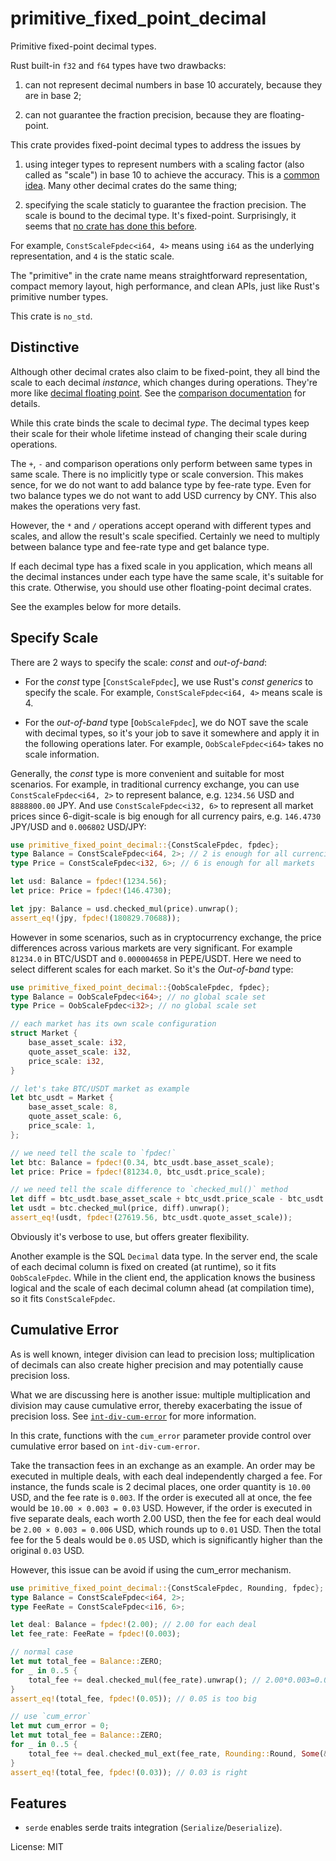 # primitive_fixed_point_decimal

Primitive fixed-point decimal types.

Rust built-in `f32` and `f64` types have two drawbacks:

1. can not represent decimal numbers in base 10 accurately, because they are in base 2;

2. can not guarantee the fraction precision, because they are floating-point.

This crate provides fixed-point decimal types to address the issues by

1. using integer types to represent numbers with a scaling factor (also
   called as "scale") in base 10 to achieve the accuracy. This is a
   [common idea](https://en.wikipedia.org/wiki/Fixed-point_arithmetic#Representation).
   Many other decimal crates do the same thing;

2. specifying the scale staticly to guarantee the fraction precision.
   The scale is bound to the decimal type. It's fixed-point. Surprisingly,
   it seems that [no crate has done this before](https://github.com/WuBingzheng/primitive_fixed_point_decimal/blob/master/COMPARISON.md).

For example, `ConstScaleFpdec<i64, 4>` means using `i64` as the underlying
representation, and `4` is the static scale.

The "primitive" in the crate name means straightforward representation,
compact memory layout, high performance, and clean APIs, just like Rust's
primitive number types.

This crate is `no_std`.


## Distinctive

Although other decimal crates also claim to be fixed-point, they all
bind the scale to each decimal *instance*, which changes during operations.
They're more like
[decimal floating point](https://en.wikipedia.org/wiki/Decimal_floating_point).
See the [comparison documentation](https://github.com/WuBingzheng/primitive_fixed_point_decimal/blob/master/COMPARISON.md)
for details.

While this crate binds the scale to decimal *type*.
The decimal types keep their scale for their whole lifetime
instead of changing their scale during operations.

The `+`, `-` and comparison operations only perform between same types
in same scale. There is no implicitly type or scale conversion.
This makes sence, for we do not want to add balance type by
fee-rate type. Even for two balance types we do not want to add
USD currency by CNY. This also makes the operations very fast.

However, the `*` and `/` operations accept operand with different
types and scales, and allow the result's scale specified.
Certainly we need to multiply between balance type and fee-rate type
and get balance type.

If each decimal type has a fixed scale in you application, which means
all the decimal instances under each type have the same scale, it's
suitable for this crate. Otherwise, you should use other floating-point
decimal crates.

See the examples below for more details.


## Specify Scale

There are 2 ways to specify the scale: *const* and *out-of-band*:

- For the *const* type [`ConstScaleFpdec`], we use Rust's *const generics*
  to specify the scale. For example, `ConstScaleFpdec<i64, 4>` means
  scale is 4.

- For the *out-of-band* type [`OobScaleFpdec`], we do NOT save the
  scale with decimal types, so it's your job to save it somewhere
  and apply it in the following operations later. For example,
  `OobScaleFpdec<i64>` takes no scale information.

Generally, the *const* type is more convenient and suitable for most
scenarios. For example, in traditional currency exchange, you can use
`ConstScaleFpdec<i64, 2>` to represent balance, e.g. `1234.56` USD and
`8888800.00` JPY. And use `ConstScaleFpdec<i32, 6>` to represent all
market prices since 6-digit-scale is big enough for all currency
pairs, e.g. `146.4730` JPY/USD and `0.006802` USD/JPY:

```rust
use primitive_fixed_point_decimal::{ConstScaleFpdec, fpdec};
type Balance = ConstScaleFpdec<i64, 2>; // 2 is enough for all currencies
type Price = ConstScaleFpdec<i32, 6>; // 6 is enough for all markets

let usd: Balance = fpdec!(1234.56);
let price: Price = fpdec!(146.4730);

let jpy: Balance = usd.checked_mul(price).unwrap();
assert_eq!(jpy, fpdec!(180829.70688));
```

However in some scenarios, such as in cryptocurrency exchange, the
price differences across various markets are very significant. For
example `81234.0` in BTC/USDT and `0.000004658` in PEPE/USDT. Here
we need to select different scales for each market. So it's
the *Out-of-band* type:

```rust
use primitive_fixed_point_decimal::{OobScaleFpdec, fpdec};
type Balance = OobScaleFpdec<i64>; // no global scale set
type Price = OobScaleFpdec<i32>; // no global scale set

// each market has its own scale configuration
struct Market {
    base_asset_scale: i32,
    quote_asset_scale: i32,
    price_scale: i32,
}

// let's take BTC/USDT market as example
let btc_usdt = Market {
    base_asset_scale: 8,
    quote_asset_scale: 6,
    price_scale: 1,
};

// we need tell the scale to `fpdec!`
let btc: Balance = fpdec!(0.34, btc_usdt.base_asset_scale);
let price: Price = fpdec!(81234.0, btc_usdt.price_scale);

// we need tell the scale difference to `checked_mul()` method
let diff = btc_usdt.base_asset_scale + btc_usdt.price_scale - btc_usdt.quote_asset_scale;
let usdt = btc.checked_mul(price, diff).unwrap();
assert_eq!(usdt, fpdec!(27619.56, btc_usdt.quote_asset_scale));
```

Obviously it's verbose to use, but offers greater flexibility.

Another example is the SQL `Decimal` data type.
In the server end, the scale of each decimal column is fixed on created
(at runtime), so it fits `OobScaleFpdec`.
While in the client end, the application knows the business logical and
the scale of each decimal column ahead (at compilation time), so it fits
`ConstScaleFpdec`.


## Cumulative Error

As is well known, integer division can lead to precision loss; multiplication
of decimals can also create higher precision and may potentially cause
precision loss.

What we are discussing here is another issue: multiple multiplication and
division may cause cumulative error, thereby exacerbating the issue of
precision loss. See [`int-div-cum-error`](https://docs.rs/int-div-cum-error)
for more information.

In this crate, functions with the `cum_error` parameter provide control
over cumulative error based on `int-div-cum-error`.

Take the transaction fees in an exchange as an example. An order may be
executed in multiple deals, with each deal independently charged a fee.
For instance, the funds scale is 2 decimal places, one order quantity
is `10.00` USD, and the fee rate is `0.003`. If the order is executed all
at once, the fee would be `10.00 × 0.003 = 0.03` USD. However, if the
order is executed in five separate deals, each worth 2.00 USD, then the
fee for each deal would be `2.00 × 0.003 = 0.006` USD, which rounds up
to `0.01` USD. Then the total fee for the 5 deals would be `0.05` USD,
which is significantly higher than the original `0.03` USD.

However, this issue can be avoid if using the cum_error mechanism.

```rust
use primitive_fixed_point_decimal::{ConstScaleFpdec, Rounding, fpdec};
type Balance = ConstScaleFpdec<i64, 2>;
type FeeRate = ConstScaleFpdec<i16, 6>;

let deal: Balance = fpdec!(2.00); // 2.00 for each deal
let fee_rate: FeeRate = fpdec!(0.003);

// normal case
let mut total_fee = Balance::ZERO;
for _ in 0..5 {
    total_fee += deal.checked_mul(fee_rate).unwrap(); // 2.00*0.003=0.006 ~> 0.01
}
assert_eq!(total_fee, fpdec!(0.05)); // 0.05 is too big

// use `cum_error`
let mut cum_error = 0;
let mut total_fee = Balance::ZERO;
for _ in 0..5 {
    total_fee += deal.checked_mul_ext(fee_rate, Rounding::Round, Some(&mut cum_error)).unwrap();
}
assert_eq!(total_fee, fpdec!(0.03)); // 0.03 is right
```


## Features

- `serde` enables serde traits integration (`Serialize`/`Deserialize`).

License: MIT
